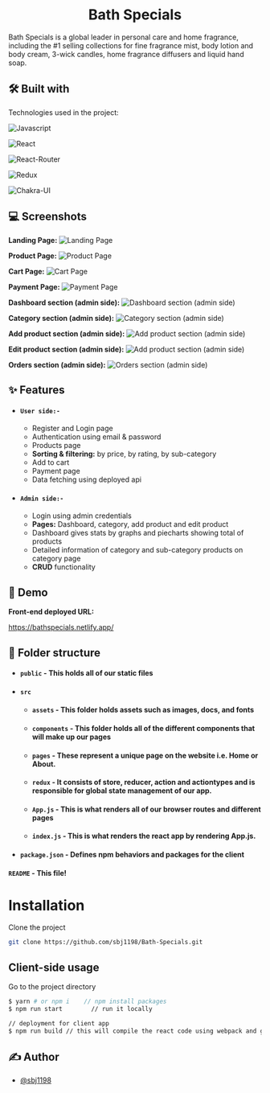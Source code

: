 
<h1 align="center" id="title">Bath Specials</h1>
Bath Specials is a global leader in personal care and home fragrance, including the #1 selling collections for fine fragrance mist, body lotion and body cream, 3-wick candles, home fragrance diffusers and liquid hand soap.


## 🛠 Built with 

Technologies used in the project:

![Javascript](https://img.shields.io/badge/JavaScript-323330?style=for-the-badge&amp;logo=javascript&amp;logoColor=F7DF1E)

![React](https://img.shields.io/badge/React-20232A?style=for-the-badge&amp;logo=react&amp;logoColor=61DAFB)

![React-Router](https://img.shields.io/badge/React_Router-CA4245?style=for-the-badge&amp;logo=react-router&amp;logoColor=white)

![Redux](https://img.shields.io/badge/Redux-593D88?style=for-the-badge&amp;logo=redux&amp;logoColor=white)

![Chakra-UI](https://img.shields.io/badge/Chakra--UI-319795?style=for-the-badge&amp;logo=chakra-ui&amp;logoColor=white)

## 💻 Screenshots

**Landing Page:**
![Landing Page](https://user-images.githubusercontent.com/49484642/220926119-971a7845-2a00-4ea9-8125-7ffc0f1fae9a.png)

**Product Page:**
![Product Page](https://user-images.githubusercontent.com/105644684/202831467-fe6e0554-02e2-42b1-affe-3c0814dfe733.JPG)

**Cart Page:**
![Cart Page](https://user-images.githubusercontent.com/105644684/202831469-85e878e3-1b9a-4b6a-a0b4-bcd2eaad9470.JPG)

**Payment Page:**
![Payment Page](https://user-images.githubusercontent.com/105644684/202831471-f3e256e4-fff0-4acf-8faf-7ab5045c25b5.JPG)

**Dashboard section (admin side):**
![Dashboard section (admin side)](https://user-images.githubusercontent.com/105644684/202831472-65eb3730-0696-4f10-9721-f8c91ef0d449.JPG)

**Category section (admin side):**
![Category section (admin side)](https://user-images.githubusercontent.com/105644684/202831473-73ad6639-8848-42c5-8eff-a3d494200c75.JPG)

**Add product section (admin side):**
![Add product section (admin side)](https://user-images.githubusercontent.com/105644684/202831474-10b6dd09-6fbf-407f-92fe-8dbbf65ba7aa.JPG)

**Edit product section (admin side):**
![Add product section (admin side)](https://user-images.githubusercontent.com/105644684/202831476-a3b00510-314e-42a1-a267-040561ca7654.JPG)

**Orders section (admin side):**
![Orders section (admin side)](https://user-images.githubusercontent.com/105644684/202831480-054525e8-e7a5-4c14-a424-bbc2357a6cc9.JPG)


## ✨ Features 
- #### `User side:-`
    - Register and Login page
    - Authentication using email & password
    - Products page
    - **Sorting & filtering:** by price, by rating, by sub-category
    - Add to cart
    - Payment page
    - Data fetching using deployed api
- #### `Admin side:-`
    - Login using admin credentials
    - **Pages:** Dashboard, category, add product and edit product
    - Dashboard gives stats by graphs and piecharts showing total of products
    - Detailed information of category and sub-category products on category page
    - **CRUD** functionality

## 🚀 Demo

**Front-end deployed URL:**

https://bathspecials.netlify.app/

##  📁 Folder structure
- #### `public` - This holds all of our static files
- #### `src`
    - #### `assets` - This folder holds assets such as images, docs, and fonts
    - #### `components` - This folder holds all of the different components that will make up our pages
    - #### `pages` - These represent a unique page on the website i.e. Home or About. 
    - #### `redux` - It consists of store, reducer, action and actiontypes and is responsible for global state management of our app.
    - #### `App.js` - This is what renders all of our browser routes and different pages
    - #### `index.js` - This is what renders the react app by rendering App.js.
- #### `package.json` - Defines npm behaviors and packages for the client
#### `README` - This file!

# Installation

Clone the project
```bash
git clone https://github.com/sbj1198/Bath-Specials.git
```
## Client-side usage

Go to the project directory

```bash
$ yarn # or npm i    // npm install packages
$ npm run start        // run it locally

// deployment for client app
$ npm run build // this will compile the react code using webpack and generate a folder called docs in the root level
```

## ✍ Author

- [@sbj1198](https://github.com/sbj1198)

##


